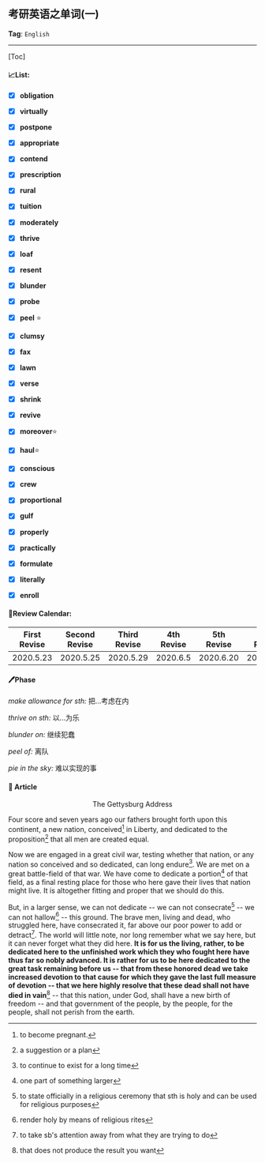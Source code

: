 ## 考研英语之单词(一)

**Tag**: `English`

---

[Toc]

#### :chart_with_upwards_trend:List:

- [x] **obligation**

- [x] **virtually**

- [x] **postpone**
- [x] **appropriate**

- [x] **contend**

- [x] **prescription**

- [x] **rural**

- [x] **tuition**

- [x] **moderately**

- [x] **thrive**

- [x] **loaf**

- [x] **resent**

- [x] **blunder**

- [x] **probe**

- [x] **peel** :star:

- [x] **clumsy**

- [x] **fax**

- [x] **lawn**

- [x] **verse**

- [x] **shrink**

- [x] **revive**

- [x] **moreover**:star:

- [x] **haul**:star:

- [x] **conscious**

- [x] **crew**

- [x] **proportional**

- [x] **gulf**
- [x] **properly**
- [x] **practically**
- [x] **formulate**
- [x] **literally**
- [x] **enroll**



#### :calendar:Review Calendar: 

| First Revise | Second Revise | Third Revise | 4th Revise | 5th Revise | 6th Revise | 7th Revise |
| ------------ | ------------- | ------------ | ---------- | ---------- | ---------- | ---------- |
| 2020.5.23 | 2020.5.25    | 2020.5.29 | 2020.6.5 | 2020.6.20 | 2020.7.20 | 2020.9.20 |



#### :pen:Phase

_make allowance for sth:_ 把...考虑在内

_thrive on sth:_ 以...为乐

_blunder on:_ 继续犯蠢

_peel of:_ 离队

_pie in the sky:_ 难以实现的事



#### :page_facing_up: Article

<center>The Gettysburg Address</center>

Four score and seven years ago our fathers brought forth upon this continent, a new nation, conceived[^1] in Liberty, and dedicated to the proposition[^2] that all men are created equal.

Now we are engaged in a great civil war, testing whether that nation, or any nation so conceived and so dedicated, can long endure[^3]. We are met on a great battle-field of that war. We have come to dedicate a portion[^4] of that field, as a final resting place for those who here gave their lives that nation might live. It is altogether fitting and proper that we should do this.

But, in a larger sense, we can not dedicate -- we can not consecrate[^5] -- we can not hallow[^6] -- this ground. The brave men, living and dead, who struggled here, have consecrated it, far above our poor power to add or detract[^7]. The world will little note, nor long remember what we say here, but it can never forget what they did here. **It is for us the living, rather, to be dedicated here to the unfinished work which they who fought here have thus far so nobly advanced. It is rather for us to be here dedicated to the great task remaining before us -- that from these honored dead we take increased devotion to that cause for which they gave the last full measure of devotion -- that we here highly resolve that these dead shall not have died in vain**[^8] -- that this nation, under God, shall have a new birth of freedom -- and that government of the people, by the people, for the people, shall not perish from the earth.

[^1]: to become pregnant.
[^2]: a suggestion or a plan 
[^3]: to continue to exist for a long time
[^4]: one part of something larger
[^5]: to state officially in a religious ceremony that sth is holy and can be used for religious purposes
[^6]:render holy by means of religious rites
[^7]:to take sb's attention away from what they are trying to do
[^8]:that does not produce the result you want

